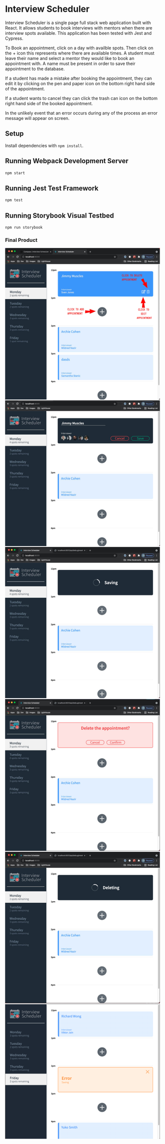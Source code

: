 # Interview Scheduler
Interview Scheduler is a single page full stack web application built with React. It allows students to book interviews with mentors when there are interview spots available. This application has been tested with Jest and Cypress. 

To Book an appointment, click on a day with availble spots. Then click on the + icon this represents where there are available times. 
A student must leave their name and select a mentor they would like to book an appointment with. A name must be present in order to save their appointment to the database.  

If a student has made a mistake after booking the appointment, they can edit it by clicking on the pen and paper icon on the bottom right hand side of the appointment. 

If a student wants to cancel they can click the trash can icon on the bottom right hand side of the booked appointment. 

In the unlikely event that an error occurs during any of the process an error message will appear on screen. 

## Setup

Install dependencies with `npm install`.

## Running Webpack Development Server

```sh
npm start
```

## Running Jest Test Framework

```sh
npm test
```

## Running Storybook Visual Testbed

```sh
npm run storybook
```
### Final Product

!["How to use"](public/images/githubreadmePhotos/HowToUse.jpg)
!["Making Appointment"](public/images/githubreadmePhotos/MakingAPT.jpg)
!["Saving Appointment"](public/images/githubreadmePhotos/Saving.jpg)
!["Confirmation to delete"](public/images/githubreadmePhotos/DoYouDelete.jpg)
!["Deleting"](public/images/githubreadmePhotos/Deleting.jpg)
!["Error"](public/images/githubreadmePhotos/Error.png)
